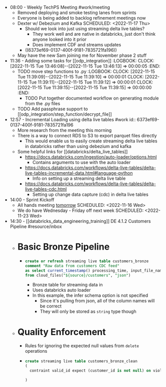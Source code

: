 - 08:00 - Weekly TechPS Meeting #work/meeting
	- Removed deploying and smoke testing lanes from sprints
	- Everyone is being added to backlog refinement meetings now
	- Dexter w/ Debezium and Kafka
	  SCHEDULED: <2022-11-17 Thu>
		- Should we look into just using streaming delta live tables?
			- They work well and are native in databricks, just don't think anyone looked into it prior
			- Does implement CDF and streams updates
		- ((6373ef69-0137-400f-9181-7835721fa196))
	- May have the new Sam joining me for November phase 2 stuff
- 11:36 - Adding some tasks for [[odp_integration]]
  :LOGBOOK:
  CLOCK: [2022-11-15 Tue 13:46:08]--[2022-11-15 Tue 13:46:13] =>  00:00:05
  :END:
	- TODO move step functions to .py
	  :LOGBOOK:
	  CLOCK: [2022-11-15 Tue 11:39:09]--[2022-11-15 Tue 11:39:10] =>  00:00:01
	  CLOCK: [2022-11-15 Tue 11:39:11]--[2022-11-15 Tue 11:39:12] =>  00:00:01
	  CLOCK: [2022-11-15 Tue 11:39:15]--[2022-11-15 Tue 11:39:15] =>  00:00:00
	  :END:
		- TODO Put together documented workflow on generating module from the .py files
	- TODO Add passphrase support to [[odp_integration/step_function/decrypt_file]]
- 12:57 - Incremental Loading using delta live tables #work
  id:: 6373ef69-0137-400f-9181-7835721fa196
	- More research from the meeting this morning
	- There is a way to connect RDS to S3 to export parquet files directly
		- This would enable us to easily create streaming delta live tables in databricks rather than using debezium and kafka
	- Some helpful links for [[databricks/delta_live_tables]]
		- https://docs.databricks.com/ingestion/auto-loader/options.html
			- Contains arguments to use with the auto loader
		- https://docs.databricks.com/workflows/delta-live-tables/delta-live-tables-incremental-data.html#language-python
			- Info on setting up a streaming delta live table
		- https://docs.databricks.com/workflows/delta-live-tables/delta-live-tables-cdc.html
			- Setting up change data capture (cdc) in delta live tables
- 14:00 - Sprint Kickoff
	- All hands meeting [tomorrow]([[20221116]])
	  SCHEDULED: <2022-11-16 Wed>
	- We do have Wednesday - Friday off next week
	  SCHEDULED: <2022-11-23 Wed>
- 14:30 - [[databricks_data_engineering_training]] DE 4.1.2 Customers Pipeline #resource/inbox
	- # Basic Bronze Pipeline
		- ```sql
		  create or refresh streaming live table customers_bronze
		  comment "Raw data from customers CDC feed"
		  as select current_timestamp() processing_time, input_file_name() source_file, *
		  from cloud_files("${source}/customers", "json")
		  ```
			- Bronze table for streaming data in
			- Uses databricks auto loader
			- In this example, the infer schema option is not specified
				- Since it's pulling from json, all of the column names will be correct
				- They will only be stored as `string` type though
	- # Quality Enforcement
		- Rules for ignoring the expected null values from `delete` operations
		- ```sql
		  create streaming live table customers_bronze_clean
		  (
		    contraint valid_id expect (customer_id is not null) on violation fail update,
		    
		  )
		  ```